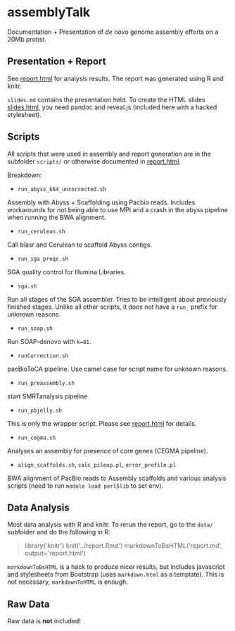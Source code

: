 assemblyTalk
============

Documentation + Presentation of *de novo* genome assembly efforts on a 20Mb protist. 

## Presentation + Report

See [report.html](report.html) for analysis results. The report was generated using R and knitr.

`slides.md` contains the presentation held. To create the HTML slides [slides.html](slides.html), you need pandoc and reveal.js (included here with a hacked stylesheet).

## Scripts

All scripts that were used in assembly and report generation are in the subfolder `scripts/` or otherwise documented in [report.html](report.html).

Breakdown:

- `run_abyss_k64_uncorrected.sh`

Assembly with Abyss + Scaffolding using Pacbio reads. Includes workarounds for not being able to use MPI and a crash in the abyss pipeline when running the BWA alignment.

- `run_cerulean.sh`

Call blasr and Cerulean to scaffold Abyss contigs. 

- `run_sga_preqc.sh`

SGA quality control for Illumina Libraries.

- `sga.sh`

Run all stages of the SGA assembler. Tries to be intelligent about previously finished stages. Unlike all other scripts, it does not have a `run_` prefix for unknown reasons.

- `run_soap.sh`

Run SOAP-denovo with `k=81`. 

- `runCorrection.sh`

pacBioToCA pipeline. Use camel case for script name for unknown reasons.

- `run_preassembly.sh`

start SMRTanalysis pipeline

- `run_pbjelly.sh`

This is only the wrapper script. Please see [report.html](report.html#toc_69) for details.

- `run_cegma.sh`

Analyses an assembly for presence of core genes (CEGMA pipeline).

- `align_scaffolds.sh`, `calc_pileup.pl`, `error_profile.pl`

BWA alignment of PacBio reads to Assembly scaffolds and various analysis scripts (need to run `module load perl5lib` to set env).


## Data Analysis

Most data analysis with R and knitr. To rerun the report, go to the `data/` subfolder and do the following in R:

> library('knitr')
> knit('../report.Rmd')
> markdownToBsHTML('report.md', output='report.html')

`markdownToBsHTML` is a hack to produce nicer results, but includes javascript and stylesheets from Bootstrap (uses `markdown.html` as a template). This is not necessary, `markdownToHTML` is enough.

## Raw Data

Raw data is **not** included! 
